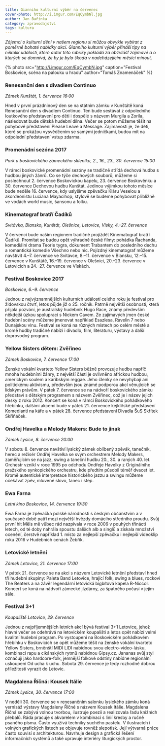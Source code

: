 ```yaml
---
title: Gianniho kulturní výběr na červenec
cover-photo: http://i.imgur.com/EqCymbNl.jpg
author: Jan Bařinka
category: zpravodajství
tags: kultura
---
```


*Zájemci o kulturní dění v našem regionu si můžou obvykle vybírat z poměrně bohaté nabídky akcí. Gianniho kulturní výběr přináší tipy na několik událostí, které autor této rubriky pokládá za obzvlášť zajímavé a o kterých se domnívá, že by je bylo škoda v nadcházejícím měsíci minout.*

{% photo src="http://i.imgur.com/EqCymbN.jpg" caption="Festival Boskovice, scéna na palouku u hradu" author="Tomáš Znamenáček" %}

### Renesanční den s divadlem Continuo

*Zámek Kunštát, 1. července 16:00*

Hned v první prázdninový den se na státním zámku v Kunštátě koná Renesanční den s divadlem Continuo. Ten bude sestávat z odpoledního loutkového představení pro děti i dospělé s názvem Murgila a Zorila, následovat bude dětská hudební dílna. Večer se potom můžeme těšit na pohybové představení Please Leave a Message. Zajímavostí je, že děti, které se prokážou vysvědčením se samými jedničkami, budou mít na odpolední představení vstup zdarma.

### Promenádní sezóna 2017

*Park u boskovického zámeckého skleníku, 2., 16., 23., 30. července 15:00*

V rámci boskovické promenádní sezóny se tradičně střídá dechová hudba s hudbou jiných žánrů. Co se týče dechových souborů, můžeme si poslechnout 2. července Boskovickou kapelu, 23. července Boskověnku a 30. července Dechovou hudbu Kunštát. Jedinou výjimkou tohoto měsíce bude neděle 16. července, kdy uslyšíme zpěvačku Kláru Veselou a akordeonistu Luciana Mayacihop, stylově se budeme pohybovat přibližně ve vodách world music, šansonu a folku.

### Kinematograf bratří Čadíků

*Svitávka, Blansko, Kunštát, Olešnice, Letovice, Vísky, 4.–27. července*

V červenci bude naším regionem tradičně projíždět Kinematograf bratří Čadíků. Promítat se budou opět výhradně české filmy: pohádka Řachanda, komediální drama Teorie tygra, dokument Trabantem do posledního dechu a romantická komedie Všechno nebo nic. Pojízdný kinematograf můžeme navštívit 4.–7. července ve Svitávce, 8.–11. července v Blansku, 12.–15. července v Kunštátě, 16.–19. července v Olešnici, 20.–23. července v Letovicích a 24.–27. července ve Vískách.

### Festival Boskovice 2017

*Boskovice, 6.–9. července*

Jednou z nejvýznamnějších kulturních událostí celého roku je festival pro židovskou čtvrť, letos půjde již o 25. ročník. Patrně největší osobností, která přijala pozvání, je australský hudebník Hugo Race, známý především někdejší úzkou spoluprací s Nickem Cavem. Ze zajímavých jmen české hudební scény můžeme jmenovat například Esazlesa, Ravelin 7 nebo Dunajskou vlnu. Festival se koná na různých místech po celém městě a kromě hudby tradičně nabízí i divadlo, film, literaturu, výstavy a další doprovodný program.

### Yellow Sisters dětem: Zvěřinec

*Zámek Boskovice, 7. července 17:00*

Ženské vokální kvarteto Yellow Sisters běžně provozuje hudbu napříč mnoha hudebními žánry, z největší části je ovlivněno africkou hudbou, americkým soulem a karibským reggae. Jeho členky se nevyhýbají ani politickému aktivismu, především jsou známé podporou akcí věnujících se lidským právům. V pátek 7. července se na nádvoří boskovického zámku představí s dětským programem s názvem Zvěřinec, což je i název jejich desky z roku 2012. Koncert se koná v rámci Boskovického pohádkového hřebínku, dalšími akcemi bude v pátek 21. července kejklířské představení Komedianti na káře a v pátek 28. července představení Divadla ŠuS Skřítek Skříňáček.

### Ondřej Havelka a Melody Makers: Bude to jinak

*Zámek Lysice, 8. července 20:00*

V sobotu 8. července navštíví lysický zámek oblíbený zpěvák, tanečník, herec a režisér Ondřej Havelka se svým orchestrem Melody Makers, zaměřujícím se na jazz, swing a taneční hudbu 20., 30. a raných 40. let. Orchestr vznikl v roce 1995 po odchodu Ondřeje Havelky z Originálního pražského synkopického orchestru, kde předtím působil téměř dvacet let. Kromě autentické interpretace historického jazzu a swingu můžeme očekávat zpěv, mluvené slovo, tanec i step.

### Ewa Farna

*Letní kino Boskovice, 14. července 19:30*

Ewa Farna je zpěvačka polské národnosti s českým občanstvím a v současné době patří mezi největší hvězdy domácího středního proudu. Svůj první hit Měls mě vůbec rád nazpívala v roce 2006 v pouhých třinácti letech, od té doby nahrála spoustu dalších alb a singlů a získala množství ocenění, čerstvě například 1. místo za nejlepší zpěvačku i nejlepší videoklip roku 2016 v Hudebních cenách Žebřík.

### Letovické letnění

*Zámek Letovice, 21. července 17:00*

V pátek 21. července se na akci s názvem Letovické letnění představí hned tři hudební skupiny: Paleta Band Letovice, hrající folk, swing a blues, rockoví The Beaters a na závěr legendární letovická bigbítová kapela B-Niccol. Koncert se koná na nádvoří zámecké jízdárny, za špatného počasí v jejím sále.

### Festival 3+1

*Koupaliště Letovice, 29. července*

Jednou z nejpříjemnějších letních akcí bývá festival 3+1 Letovice, jehož hlavní večer se odehrává na letovickém koupališti a letos opět nabízí velmi kvalitní hudební program. Po vystoupení na Boskovickém pohádkovém hřebínku v Boskovicích se opět můžeme těšit na ženské vokální kvarteto Yellow Sisters, brněnští MIDI LIDI nabídnou svou electro-video-lásku, kombinaci rapu a cikánských rytmů nabídnou Gipsy.cz. Jananas svůj styl označují jako hardcore-folk, jemnější folkové odstíny nabídne regionální uskoupení Od ucha k uchu. Sobota 29. července je tedy rozhodně dobrou příležitostí vyrazit do Letovic.

### Magdalena Říčná: Kousek Itálie

*Zámek Lysice, 30. července 17:00*

V neděli 30. července se v renesančním salonku lysického zámku koná vernisáž výstavy Magdaleny Říčné s názvem Kousek Itálie. Magdalena Říčná se zabývá volnou tvorbou, ilustruje poezii a realizovala řadu knižních přebalů. Ráda pracuje s akvarelem v kombinaci s linií kresby a ručně psaného písma. Často využívá techniky suchého pastelu. V ilustracích i volných grafických listech se objevuje rovněž slepotisk. Její výtvarná práce často souvisí s architekturou. Navrhuje design a grafická řešení informačních systémů a také upravuje interiéry liturgických prostor.
